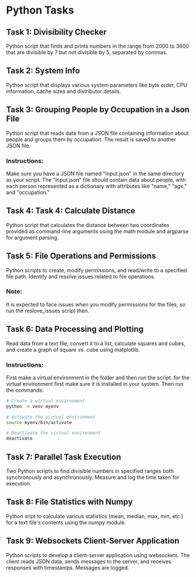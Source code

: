 # Python Tasks
## Task 1: Divisibility Checker
Python script that finds and prints numbers in the range from 2000 to 3600 that are divisible by 7 but not divisible by 5, separated by commas.

## Task 2: System Info
Python script that displays various system parameters like byte order, CPU information, cache sizes and distributor details.

## Task 3: Grouping People by Occupation in a Json File
Python script that reads data from a JSON file containing information about people and groups them by occupation. The result is saved to another JSON file.
### Instructions:
Make sure you have a JSON file named "Input.json" in the same directory as your script.
The "Input.json" file should contain data about people, with each person represented as a dictionary with attributes like "name," "age," and "occupation."

## Task 4: Task 4: Calculate Distance
Python script that calculates the distance between two coordinates provided as command-line arguments using the math module and argparse for argument parsing.

## Task 5: File Operations and Permissions
Python scripts to create, modify permissions, and read/write to a specified file path. Identify and resolve issues related to file operations.

### Note:
It is expected to face issues when you modify permissions for the files, so run the reslove_issues script then.

## Task 6: Data Processing and Plotting
Read data from a text file, convert it to a list, calculate squares and cubes, and create a graph of square vs. cube using matplotlib.

### Instructions:
First make a virtual environment in the folder and then run the script. for the virtual environment first make sure it is installed in your system. Then run the commands:

```bash
# Create a virtual environment
python -m venv myenv

# Activate the virtual environment
source myenv/bin/activate

# Deactivate the virtual environment
deactivate
```

## Task 7: Parallel Task Execution
Two Python scripts to find divisible numbers in specified ranges both synchronously and asynchronously. Measure and log the time taken for execution.

## Task 8: File Statistics with Numpy
Python sript to calculate various statistics (mean, median, max, min, etc.) for a text file's contents using the numpy module.

## Task 9: Websockets Client-Server Application
Python scripts to develop a client-server application using websockets. The client reads JSON data, sends messages to the server, and receives responses with timestamps. Messages are logged.
